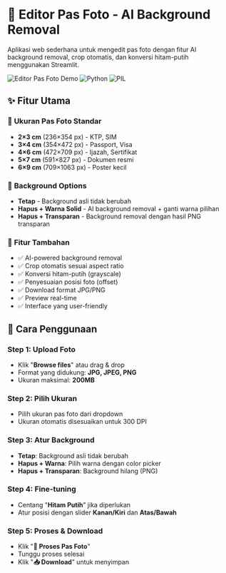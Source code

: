 # 📸 Editor Pas Foto - AI Background Removal

Aplikasi web sederhana untuk mengedit pas foto dengan fitur AI background removal, crop otomatis, dan konversi hitam-putih menggunakan Streamlit.

![Editor Pas Foto Demo](https://img.shields.io/badge/Streamlit-FF4B4B?style=for-the-badge&logo=Streamlit&logoColor=white)
![Python](https://img.shields.io/badge/Python-3776AB?style=for-the-badge&logo=python&logoColor=white)
![PIL](https://img.shields.io/badge/PIL-green?style=for-the-badge)

## ✨ Fitur Utama

### 📏 **Ukuran Pas Foto Standar**
- **2×3 cm** (236×354 px) - KTP, SIM
- **3×4 cm** (354×472 px) - Passport, Visa
- **4×6 cm** (472×709 px) - Ijazah, Sertifikat  
- **5×7 cm** (591×827 px) - Dokumen resmi
- **6×9 cm** (709×1063 px) - Poster kecil

### 🎨 **Background Options**
- **Tetap** - Background asli tidak berubah
- **Hapus + Warna Solid** - AI background removal + ganti warna pilihan
- **Hapus + Transparan** - Background removal dengan hasil PNG transparan

### 🔧 **Fitur Tambahan**
- ✅ AI-powered background removal
- ✅ Crop otomatis sesuai aspect ratio
- ✅ Konversi hitam-putih (grayscale)
- ✅ Penyesuaian posisi foto (offset)
- ✅ Download format JPG/PNG
- ✅ Preview real-time
- ✅ Interface yang user-friendly

## 🎯 Cara Penggunaan

### Step 1: Upload Foto
- Klik "**Browse files**" atau drag & drop
- Format yang didukung: **JPG, JPEG, PNG**
- Ukuran maksimal: **200MB**

### Step 2: Pilih Ukuran
- Pilih ukuran pas foto dari dropdown
- Ukuran otomatis disesuaikan untuk 300 DPI

### Step 3: Atur Background
- **Tetap**: Background asli tidak berubah
- **Hapus + Warna**: Pilih warna dengan color picker
- **Hapus + Transparan**: Background hilang (PNG)

### Step 4: Fine-tuning
- Centang "**Hitam Putih**" jika diperlukan
- Atur posisi dengan slider **Kanan/Kiri** dan **Atas/Bawah**

### Step 5: Proses & Download
- Klik "**🔄 Proses Pas Foto**"
- Tunggu proses selesai
- Klik "**📥 Download**" untuk menyimpan
